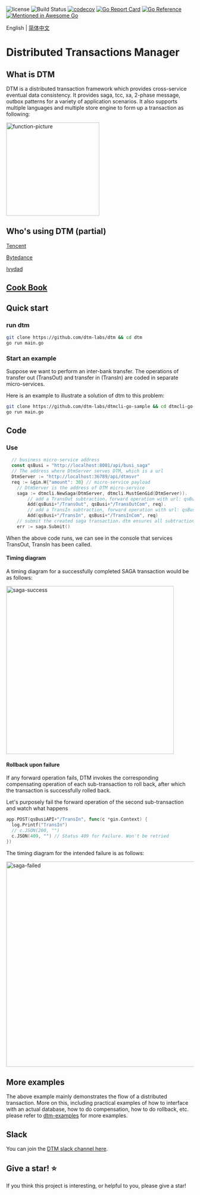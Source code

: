 ![license](https://img.shields.io/github/license/dtm-labs/dtm)
![Build Status](https://github.com/dtm-labs/dtm/actions/workflows/tests.yml/badge.svg?branch=main)
[![codecov](https://codecov.io/gh/dtm-labs/dtm/branch/main/graph/badge.svg?token=UKKEYQLP3F)](https://codecov.io/gh/dtm-labs/dtm)
[![Go Report Card](https://goreportcard.com/badge/github.com/dtm-labs/dtm)](https://goreportcard.com/report/github.com/dtm-labs/dtm)
[![Go Reference](https://pkg.go.dev/badge/github.com/dtm-labs/dtm.svg)](https://pkg.go.dev/github.com/dtm-labs/dtm)
[![Mentioned in Awesome Go](https://awesome.re/mentioned-badge-flat.svg)](https://github.com/avelino/awesome-go#database)

English | [简体中文](https://github.com/dtm-labs/dtm/blob/main/helper/README-cn.md)

# Distributed Transactions Manager

## What is DTM

DTM is a distributed transaction framework which provides cross-service eventual data consistency. It provides saga, tcc, xa, 2-phase message, outbox patterns for a variety of application scenarios. It also supports multiple languages and multiple store engine to form up a transaction as following:

<img alt="function-picture" src="https://en.dtm.pub/assets/function.7d5618f8.png" height=250 />

## Who's using DTM (partial)

[Tencent](https://www.tencent.com/)

[Bytedance](https://www.bytedance.com/)

[Ivydad](https://ivydad.com)

## [Cook Book](https://en.dtm.pub)

## Quick start

### run dtm

``` bash
git clone https://github.com/dtm-labs/dtm && cd dtm
go run main.go
```

### Start an example
Suppose we want to perform an inter-bank transfer. The operations of transfer out (TransOut) and transfer in (TransIn) are coded in separate micro-services.

Here is an example to illustrate a solution of dtm to this problem:

``` bash
git clone https://github.com/dtm-labs/dtmcli-go-sample && cd dtmcli-go-sample
go run main.go
```

## Code

### Use
``` go
  // business micro-service address
  const qsBusi = "http://localhost:8081/api/busi_saga"
  // The address where DtmServer serves DTM, which is a url
  DtmServer := "http://localhost:36789/api/dtmsvr"
  req := &gin.H{"amount": 30} // micro-service payload
	// DtmServer is the address of DTM micro-service
	saga := dtmcli.NewSaga(DtmServer, dtmcli.MustGenGid(DtmServer)).
		// add a TransOut subtraction，forward operation with url: qsBusi+"/TransOut", reverse compensation operation with url: qsBusi+"/TransOutCom"
		Add(qsBusi+"/TransOut", qsBusi+"/TransOutCom", req).
		// add a TransIn subtraction, forward operation with url: qsBusi+"/TransIn", reverse compensation operation with url: qsBusi+"/TransInCom"
		Add(qsBusi+"/TransIn", qsBusi+"/TransInCom", req)
	// submit the created saga transaction，dtm ensures all subtractions either complete or get revoked
	err := saga.Submit()
```

When the above code runs, we can see in the console that services TransOut, TransIn has been called.

#### Timing diagram
A timing diagram for a successfully completed SAGA transaction would be as follows:

<img alt="saga-success" src="https://en.dtm.pub/assets/saga_normal.59a75c01.jpg" height=450/>

#### Rollback upon failure
If any forward operation fails, DTM invokes the corresponding compensating operation of each sub-transaction to roll back, after which the transaction is successfully rolled back.

Let's purposely fail the forward operation of the second sub-transaction and watch what happens

``` go
app.POST(qsBusiAPI+"/TransIn", func(c *gin.Context) {
  log.Printf("TransIn")
  // c.JSON(200, "")
  c.JSON(409, "") // Status 409 for Failure. Won't be retried
})
```

The timing diagram for the intended failure is as follows:

<img alt="saga-failed" src="https://en.dtm.pub/assets/saga_rollback.7989c866.jpg" height=550>

## More examples

The above example mainly demonstrates the flow of a distributed transaction. More on this, including practical examples of how to interface with an actual database, how to do compensation, how to do rollback, etc. please refer to [dtm-examples](https://github.com/dtm-labs/dtm-examples) for more examples.

## Slack

You can join the [DTM slack channel here](https://join.slack.com/t/dtm-w6k9662/shared_invite/zt-vkrph4k1-eFqEFnMkbmlXqfUo5GWHWw).

## Give a star! ⭐

If you think this project is interesting, or helpful to you, please give a star!
